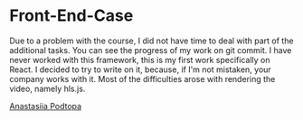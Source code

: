 # Front-End-Case

Due to a problem with the course, 
I did not have time to deal with part of the additional tasks.
You can see the progress of my work on git commit.
I have never worked with this framework, this is my first work 
specifically on React. I decided to try to write on it, because, 
if I'm not mistaken, your company works with it.
Most of the difficulties arose with rendering the video, namely hls.js.

[Anastasiia Podtopa](https://github.com/Podtopa)

